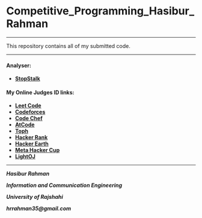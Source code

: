 # Competitive_Programming_Hasibur_Rahman
---

This repository contains all of my submitted code.

---
#### Analyser:
* [__StopStalk__](https://www.stopstalk.com/user/profile/35_Hasib)

#### My Online Judges ID links:

* [__Leet Code__](https://leetcode.com/35_Hasib/)
* [__Codeforces__](https://codeforces.com/profile/Hasibur_Rahman)
* [__Code Chef__](https://www.codechef.com/users/hasibur_rahman)
* [__AtCode__](https://atcoder.jp/users/hasib_35)
* [__Toph__](https://toph.co/u/Hasibur_Rahman)
* [__Hacker Rank__](https://www.hackerrank.com/hrrahman35)
* [__Hacker Earth__](https://www.hackerearth.com/@hrrahman35)
* [__Meta Hacker Cup__](https://www.facebook.com/codingcompetitions/hacker-cup)
* [__LightOJ__](https://lightoj.com/user/hasib_35)

---

*__Hasibur Rahman__*

*__Information and Communication Engineering__*

*__University of Rajshahi__* 

*__hrrahman35@gmail.com__*
